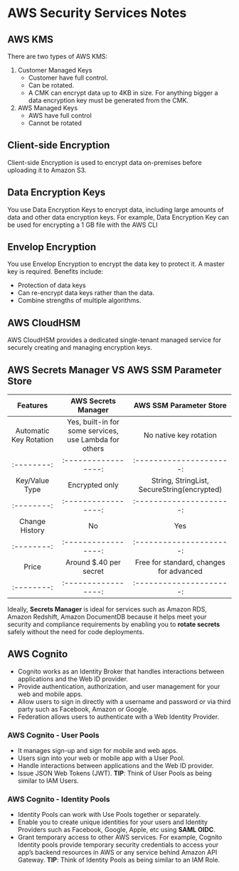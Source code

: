 # AWS Security Services Notes

## AWS KMS

There are two types of AWS KMS:

1. Customer Managed Keys
   - Customer have full control.
   - Can be rotated.
   - A CMK can encrypt data up to 4KB in size. For anything bigger a data encryption key must be generated from the CMK.
2. AWS Managed Keys
   - AWS have full control
   - Cannot be rotated

## Client-side Encryption

Client-side Encryption is used to encrypt data on-premises before uploading it to Amazon S3.

## Data Encryption Keys

You use Data Encryption Keys to encrypt data, including large amounts of data and other data encryption keys. For example, Data Encryption Key can be used for encrypting a 1 GB file with the AWS CLI

## Envelop Encryption

You use Envelop Encryption to encrypt the data key to protect it. A master key is required.
Benefits include:

- Protection of data keys
- Can re-encrypt data keys rather than the data.
- Combine strengths of multiple algorithms.

## AWS CloudHSM

AWS CloudHSM provides a dedicated single-tenant managed service for securely creating and managing encryption keys.

## AWS Secrets Manager VS AWS SSM Parameter Store

|        Features        |                  AWS Secrets Manager                   |           AWS SSM Parameter Store           |
| :--------------------: | :----------------------------------------------------: | :-----------------------------------------: |
| Automatic Key Rotation | Yes, built-in for some services, use Lambda for others |           No native key rotation            |
|       :--------:       |                  :-----------------:                   |           :---------------------:           |
|     Key/Value Type     |                     Encrypted only                     | String, StringList, SecureString(encrypted) |
|       :--------:       |                  :-----------------:                   |           :---------------------:           |
|     Change History     |                           No                           |                     Yes                     |
|       :--------:       |                  :-----------------:                   |           :---------------------:           |
|         Price          |                 Around $.40 per secret                 |   Free for standard, changes for advanced   |
|       :--------:       |                  :-----------------:                   |           :---------------------:           |

Ideally, **Secrets Manager** is ideal for services such as Amazon RDS, Amazon Redshift, Amazon DocumentDB because it helps meet your security and compliance requirements by enabling you to **rotate secrets** safely without the need for code deployments.

## AWS Cognito

- Cognito works as an Identity Broker that handles interactions between applications and the Web ID provider.
- Provide authentication, authorization, and user management for your web and mobile apps.
- Allow users to sign in directly with a username and password or via third party such as Facebook, Amazon or Google.
- Federation allows users to authenticate with a Web Identity Provider.

### AWS Cognito - User Pools

- It manages sign-up and sign for mobile and web apps.
- Users sign into your web or mobile app with a User Pool.
- Handle interactions between applications and the Web ID provider.
- Issue JSON Web Tokens (JWT).
  **TIP**: Think of User Pools as being similar to IAM Users.

### AWS Cognito - Identity Pools

- Identity Pools can work with Use Pools together or separately.
- Enable you to create unique identities for your users and Identity Providers such as Facebook, Google, Apple, etc using **SAML OIDC**.
- Grant temporary access to other AWS services. For example, Cognito Identity pools provide temporary security credentials to access your app’s backend resources in AWS or any service behind Amazon API Gateway.
  **TIP**: Think of Identity Pools as being similar to an IAM Role.
